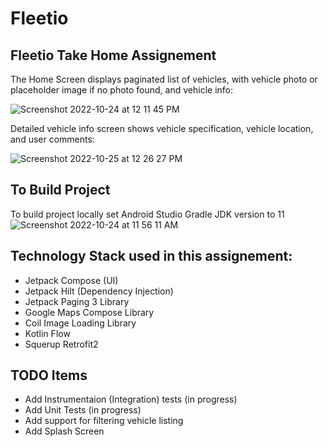# Fleetio
## Fleetio Take Home Assignement

The Home Screen displays paginated list of vehicles, with vehicle photo or placeholder image if no photo found, and vehicle info:

![Screenshot 2022-10-24 at 12 11 45 PM](https://user-images.githubusercontent.com/4239086/197606716-1a2a2821-cb23-4a6b-997a-8f915cbabc03.png)


Detailed vehicle info screen shows vehicle specification, vehicle location, and user comments:

![Screenshot 2022-10-25 at 12 26 27 PM](https://user-images.githubusercontent.com/4239086/197864203-680dc009-ef41-4fe5-9d8f-9768bad11368.png)


## To Build Project
To build project locally set Android Studio Gradle JDK version to 11
![Screenshot 2022-10-24 at 11 56 11 AM](https://user-images.githubusercontent.com/4239086/197604741-e61bf6d9-6dc5-486a-8df7-614d177adfbe.png)


## Technology Stack used in this assignement:
 - Jetpack Compose (UI)
 - Jetpack Hilt (Dependency Injection)
 - Jetpack Paging 3 Library
 - Google Maps Compose Library
 - Coil Image Loading Library
 - Kotlin Flow
 - Squerup Retrofit2

## TODO Items
- Add Instrumentaion (Integration) tests (in progress)
- Add Unit Tests (in progress)
- Add support for filtering vehicle listing
- Add Splash Screen
